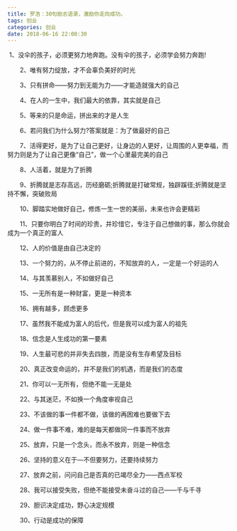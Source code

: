 ```yaml
---
title: 罗浩：30句励志语录，激励你走向成功。
tags: 创业
categories: 创业
date: 2018-06-16 22:08:30
---
```


​       1、没伞的孩子，必须更努力地奔跑。没有伞的孩子，必须学会努力奔跑!

　　2、唯有努力绽放，才不会辜负美好的时光

　　3、只有拼命——努力到无能为力——才能造就强大的自己

　　4、在人的一生中，我们最大的依靠，其实就是自己

　　5、等来的只是命运，拼出来的才是人生

　　6、若问我们为什么努力?答案就是：为了做最好的自己

　　7、活得更好，是为了让自己更好，让身边的人更好，让周围的人更幸福，而努力则是为了让自己更像“自己”，做一个心里最完美的自己

　　8、人活着，就是为了折腾

　　9、折腾就是志存高远，历经磨砺;折腾就是打破常规，独辟蹊径;折腾就是坚持不懈，突破败局

　　10、脚踏实地做好自己，修炼一生一世的美丽，未来也许会更精彩

　　11、只要你明白了时间的珍贵，并珍惜它，专注于自己想做的事，那么你就会成为一个真正的富人

　　12、人的价值是由自己决定的

　　13、一个努力的，从不停止前进的，不知放弃的人，一定是一个好运的人

　　14、与其羡慕别人，不如做好自己

　　15、一无所有是一种财富，更是一种资本

　　16、拥有越多，顾虑更多

　　17、虽然我不能成为富人的后代，但是我可以成为富人的祖先

　　18、信念是人生成功的第一要素

　　19、人生最可悲的并非失去四肢，而是没有生存希望及目标

　　20、真正改变命运的，并不是我们的机遇，而是我们的态度

　　21、你可以一无所有，但绝不能一无是处

　　22、与其迷茫，不如换一个角度审视自己

　　23、不该做的事一件都不做，该做的再困难也要做下去

　　24、做一件事不难，难的是每天都做同一件事而不放弃

　　25、放弃，只是一个念头，而永不放弃，则是一种信念

　　26、坚持的意义在于—不但要努力，还要持续努力

　　27、放弃之前，问问自己是否真的已竭尽全力——西点军校

　　28、我可以接受失败，但绝不能接受未奋斗过的自己——千与千寻

　　29、胆识决定成功，野心决定规模

　　30、行动是成功的保障